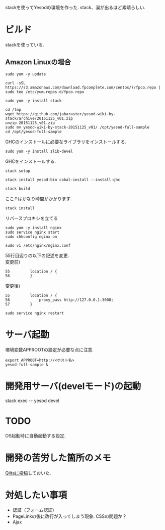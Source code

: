 stackを使ってYesodの環境を作った.
stack、涙が出るほど素晴らしい.

# ビルド
stackを使っている.


## Amazon Linuxの場合

```shell
sudo yum -y update
```

```shell
curl -sSL https://s3.amazonaws.com/download.fpcomplete.com/centos/7/fpco.repo | sudo tee /etc/yum.repos.d/fpco.repo
```

```shell
sudo yum -y install stack
```

```shell
cd /tmp
wget https://github.com/jabaraster/yesod-wiki-by-stack/archive/20151125_v01.zip
unzip 20151125_v01.zip
sudo mv yesod-wiki-by-stack-20151125_v01/ /opt/yesod-full-sample
cd /opt/yesod-full-sample
```

GHCのインストールに必要なライブラリをインストールする.

```shell
sudo yum -y install zlib-devel
```

GHCをインストールする.

```shell
stack setup
```

```shell
stack install yesod-bin cabal-install --install-ghc
```

```shell
stack build
```

ここ↑はかなり時間がかかります.

```shell
stack install
```

リバースプロキシを立てる

```shell
sudo yum -y install nginx
sudo service nginx start
sudo chkconfig nginx on
```

```shell
sudo vi /etc/nginx/nginx.conf
```

55行目辺りの以下の記述を変更.  
変更前)  
```
55         location / {  
56         } 
```

変更後)  
```
55         location / {
56             proxy_pass http://127.0.0.1:3000;
57         }
```

```shell
sudo service nginx restart
```

# サーバ起動
環境変数APPROOTの設定が必要な点に注意.

```shell
export APPROOT=http://<ホスト名>
yesod-full-sample &
```

# 開発用サーバ(develモード)の起動
stack exec -- yesod devel

# TODO
OS起動時に自動起動する設定.

# 開発の苦労した箇所のメモ
[Qiitaに投稿](http://qiita.com/jabaraster/items/2283f03a70e2bdcf9fb9)しておいた.  

# 対処したい事項

* 認証（フォーム認証）
* PageLinkの後に改行が入ってしまう現象. CSSの問題か？
* Ajax
